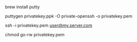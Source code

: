 brew install putty

puttygen privatekey.ppk -O private-openssh -o privatekey.pem

ssh -i privatekey.pem user@my.server.com

chmod go-rw privatekey.pem